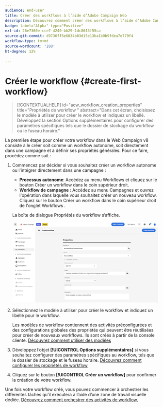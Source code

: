 ```yaml
---
audience: end-user
title: Créer des workflows à l’aide d’Adobe Campaign Web
description: Découvrez comment créer des workflows à l’aide d’Adobe Campaign Web.
badge: label="Alpha" type="Positive"
exl-id: 26e7360e-cce7-4240-bb29-1dc8613f55ca
source-git-commit: d9736ff5e6634b03d15e13ba1b0b9fdea7e779f4
workflow-type: tm+mt
source-wordcount: '288'
ht-degree: 12%

---
```



# Créer le workflow {#create-first-workflow}

>[!CONTEXTUALHELP]
>id="acw_workflow_creation_properties"
>title="Propriétés de workflow "
>abstract="Dans cet écran, choisissez le modèle à utiliser pour créer le workflow et indiquez un libellé. Développez la section Options supplémentaires pour configurer des paramètres spécifiques tels que le dossier de stockage du workflow ou le fuseau horaire."

La première étape pour créer votre workflow dans le Web Campaign v8 consiste à le créer soit comme un workflow autonome, soit directement dans une campagne et à définir ses propriétés générales. Pour ce faire, procédez comme suit :

1. Commencez par décider si vous souhaitez créer un workflow autonome ou l&#39;intégrer directement dans une campagne :

   * **Processus autonome**: Accédez au menu Workflows et cliquez sur le bouton Créer un workflow dans le coin supérieur droit.
   * **Workflow de campagne :** Accédez au menu Campagnes et ouvrez l&#39;opération dans laquelle vous souhaitez créer un nouveau workflow. Cliquez sur le bouton Créer un workflow dans le coin supérieur droit de l&#39;onglet Workflows .

   La boîte de dialogue Propriétés du workflow s’affiche.

   ![](assets/workflow-create.png)

1. Sélectionnez le modèle à utiliser pour créer le workflow et indiquez un libellé pour le workflow.

   Les modèles de workflow contiennent des activités préconfigurées et des configurations globales des propriétés qui peuvent être réutilisées pour créer de nouveaux workflows. Ils sont créés à partir de la console cliente. [Découvrez comment utiliser des modèles](https://experienceleague.adobe.com/docs/campaign/automation/workflows/introduction/build-a-workflow.html#workflow-templates)

1. Développez l’objet **[!UICONTROL Options supplémentaires]** si vous souhaitez configurer des paramètres spécifiques au workflow, tels que le dossier de stockage et le fuseau horaire. [Découvrez comment configurer les propriétés de workflow](workflow-settings.md)

1. Cliquez sur le bouton **[!UICONTROL Créer un workflow]** pour confirmer la création de votre workflow.

Une fois votre workflow créé, vous pouvez commencer à orchestrer les différentes tâches qu’il exécutera à l’aide d’une zone de travail visuelle dédiée. [Découvrez comment orchestrer des activités de workflow.](orchestrate-activities.md)
